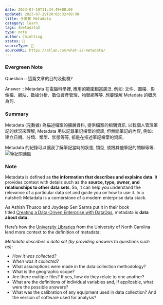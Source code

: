 ```yaml
---
date: 2023-07-10T11:34:49+08:00
updated: 2023-07-29T20:03:32+08:00
title: 什麼是 Metadata
category: learn
tags: [metadata]
type: note
author: Chiehting
status: 🌱
sourceType: 📜️
sourceURL: https://atlan.com/what-is-metadata/
---
```


### Evergreen Note

Question :: 這篇文章的目的及動機?

Answer :: Metadata 在電腦科學裡, 應用的範圍相當廣泛, 例如: 文件、圖檔、影像檔、網站、數據分析、數位資產管理、物聯網等等. 想要理解 Metadata 的概念為何.

<!--more-->

### Summary

Metadata (元數據) 為描述檔案的擴展資料, 提供檔案的相關資訊. 以我個人管理筆記的狀況來理解, Metadata 用以記錄筆記檔案的資訊, 但無關筆記的內容, 例如: 建立日期、分類、類型、狀態等等, 都是在描述筆記檔案的資訊.

Metadata 的紀錄可以讓我了解筆記當時的狀態, 類型, 或跟其他筆記的關聯等等.
![筆記關連圖](https://storage.googleapis.com/chiehting.com/blog/2023-07-10-metadata-1.png) 

### Note

Metadata is defined as **the information that describes and explains data**. It provides context with details such as the **source, type, owner, and relationships to other data sets**. So, it can help you understand the relevance of a particular data set and guide you on how to use it. In a nutshell: Metadata is a cornerstone of a modern enterprise data stack.

As Ashish Thusoo and Joydeep Sen Sarma put it in their book titled [Creating a Data-Driven Enterprise with DataOps](https://www.oreilly.com/library/view/creating-a-data-driven/9781492049227/ch07.html), metadata is **data about data.**

Here’s how the [University Libraries](https://guides.lib.unc.edu/metadata/definition) from the University of North Carolina lend more context to the definition of metadata:

_Metadata describes a data set (by providing answers to questions such as):_

- _How it was collected?_
- _When was it collected?_
- What assumptions were made in the data collection methodology?
- What is the geographic scope?
- Are there multiple files? If yes, how do they relate to one another?
- What are the definitions of individual variables and, if applicable, what were the possible answers?
- What was the calibration of any equipment used in data collection? And the version of software used for analysis?